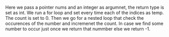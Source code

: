 Here we pass a pointer nums and an integer as argumnet, the return type is set as int. We run a for loop and set every time each of the indices as  temp. The count is set to 0. Then we go for a nested loop that check the occurences of the number and incremenet the count. In case we find some number to occur just once we return that nummber else we return -1.